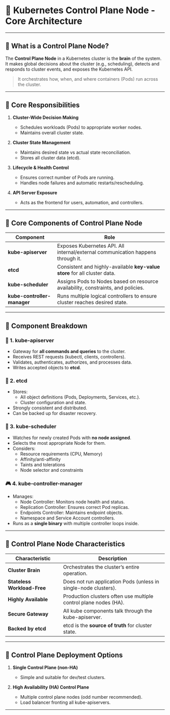 # 🧠 Kubernetes Control Plane Node - Core Architecture

---

## 🔹 What is a Control Plane Node?

The **Control Plane Node** in a Kubernetes cluster is the **brain** of the system. It makes global decisions about the cluster (e.g., scheduling), detects and responds to cluster events, and exposes the Kubernetes API.

> It orchestrates how, when, and where containers (Pods) run across the cluster.

---

## 🔹 Core Responsibilities

1. **Cluster-Wide Decision Making**
   - Schedules workloads (Pods) to appropriate worker nodes.
   - Maintains overall cluster state.

2. **Cluster State Management**
   - Maintains desired state vs actual state reconciliation.
   - Stores all cluster data (etcd).

3. **Lifecycle & Health Control**
   - Ensures correct number of Pods are running.
   - Handles node failures and automatic restarts/rescheduling.

4. **API Server Exposure**
   - Acts as the frontend for users, automation, and controllers.

---

## 🔹 Core Components of Control Plane Node

| Component            | Role                                                                 |
|----------------------|----------------------------------------------------------------------|
| **kube-apiserver**   | Exposes Kubernetes API. All internal/external communication happens through it. |
| **etcd**             | Consistent and highly-available **key-value store** for all cluster data. |
| **kube-scheduler**   | Assigns Pods to Nodes based on resource availability, constraints, and policies. |
| **kube-controller-manager** | Runs multiple logical controllers to ensure cluster reaches desired state. |

---

## 🔹 Component Breakdown

### 📡 1. kube-apiserver
- Gateway for **all commands and queries** to the cluster.
- Receives REST requests (kubectl, clients, controllers).
- Validates, authenticates, authorizes, and processes data.
- Writes accepted objects to **etcd**.

### 🧠 2. etcd
- Stores:
  - All object definitions (Pods, Deployments, Services, etc.).
  - Cluster configuration and state.
- Strongly consistent and distributed.
- Can be backed up for disaster recovery.

### 📅 3. kube-scheduler
- Watches for newly created Pods with **no node assigned**.
- Selects the most appropriate Node for them.
- Considers:
  - Resource requirements (CPU, Memory)
  - Affinity/anti-affinity
  - Taints and tolerations
  - Node selector and constraints

### 🎮 4. kube-controller-manager
- Manages:
  - Node Controller: Monitors node health and status.
  - Replication Controller: Ensures correct Pod replicas.
  - Endpoints Controller: Maintains endpoint objects.
  - Namespace and Service Account controllers.
- Runs as a **single binary** with multiple controller loops inside.

---

## 🔹 Control Plane Node Characteristics

| Characteristic            | Description |
|---------------------------|-------------|
| **Cluster Brain**         | Orchestrates the cluster’s entire operation. |
| **Stateless Workload-Free** | Does not run application Pods (unless in single-node clusters). |
| **Highly Available**      | Production clusters often use multiple control plane nodes (HA). |
| **Secure Gateway**        | All kube components talk through the kube-apiserver. |
| **Backed by etcd**        | etcd is the **source of truth** for cluster state. |

---

## 🔹 Control Plane Deployment Options

1. **Single Control Plane (non-HA)**  
   - Simple and suitable for dev/test clusters.

2. **High Availability (HA) Control Plane**
   - Multiple control plane nodes (odd number recommended).
   - Load balancer fronting all kube-apiservers.

---
